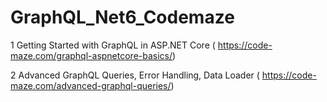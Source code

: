 # GraphQL_Net6_Codemaze

1 Getting Started with GraphQL in ASP.NET Core
  ( https://code-maze.com/graphql-aspnetcore-basics/)
  
2 Advanced GraphQL Queries, Error Handling, Data Loader
  ( https://code-maze.com/advanced-graphql-queries/)
